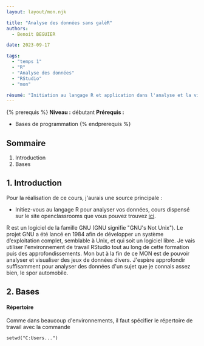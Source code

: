 ```yaml
---
layout: layout/mon.njk

title: "Analyse des données sans galèR"
authors:
  - Benoit BEGUIER

date: 2023-09-17

tags: 
  - "temps 1"
  - "R"
  - "Analyse des données"
  - "RStudio"
  - "mon"

résumé: "Initiation au langage R et application dans l'analyse et la visualisation des données."
---
```


{% prerequis %}
**Niveau :** débutant
**Prérequis :**
- Bases de programmation
{% endprerequis %}

## Sommaire

1. Introduction
2. Bases

## 1. Introduction
Pour la réalisation de ce cours, j'aurais une source principale : 
- Initiez-vous au langage R pour analyser vos données, cours dispensé sur le site openclassrooms que vous pouvez trouvez [ici](https://openclassrooms.com/fr/courses/4525256-initiez-vous-au-langage-r-pour-analyser-vos-donnees).

R est un logiciel de la famille GNU (GNU signifie "GNU's Not Unix"). Le projet GNU a été lancé en 1984 afin de développer un système d’exploitation complet, semblable à Unix, et qui soit un logiciel libre.
Je vais utiliser l'environnement de travail RStudio tout au long de cette formation puis des approfondissements. Mon but à la fin de ce MON est de pouvoir analyser et visualiser des jeux de données divers. J'espère approfondir suffisamment pour analyser des données d'un sujet que je connais assez bien, le spor automobile.

## 2. Bases
#### Répertoire
Comme dans beaucoup d'environnements, il faut spécifier le répertoire de travail avec la commande 
```html
setwd("C:Users...")
```